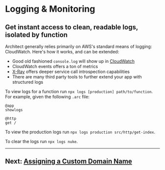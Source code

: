 # Logging & Monitoring

## Get instant access to clean, readable logs, isolated by function

Architect generally relies primarily on AWS's standard means of logging: CloudWatch. Here's how it works, and can be extended:

- Good old fashioned `console.log` will show up in [CloudWatch](https://aws.amazon.com/cloudwatch/)
- CloudWatch events offers a ton of metrics
- [X-Ray](https://aws.amazon.com/xray/) offers deeper service call introspection capabilities
- There are many third party tools to further extend your app with structured logs

To view logs for a function run `npx logs [production] path/to/function`. For example, given the following `.arc` file:

```
@app
showlogs

@http
get /
```

To view the production logs run `npx logs production src/http/get-index`.

To clear the logs run `npx logs nuke`.

<hr>

## Next: [Assigning a Custom Domain Name](/guides/custom-dns)
